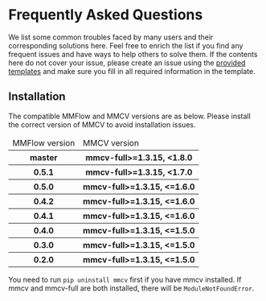 # Frequently Asked Questions

We list some common troubles faced by many users and their corresponding solutions here. Feel free to enrich the list if you find any frequent issues and have ways to help others to solve them. If the contents here do not cover your issue, please create an issue using the [provided templates](https://github.com/open-mmlab/mmflow/blob/master/.github/ISSUE_TEMPLATE/error-report.md/) and make sure you fill in all required
information in the template.

## Installation

The compatible MMFlow and MMCV versions are as below. Please install the correct version of MMCV to avoid installation issues.

<table>
    <thead>
        <tr>
            <td>MMFlow version</td>
            <td>MMCV version</td>
        </tr>
    </thead>
    <tbody>
        <tr>
            <th>master</th>
            <th>mmcv-full>=1.3.15, <1.8.0</th>
        </tr>
    </tbody>
    <tbody>
        <tr>
            <th>0.5.1</th>
            <th>mmcv-full>=1.3.15, <1.7.0</th>
        </tr>
    </tbody>
    <tbody>
        <tr>
            <th>0.5.0</th>
            <th>mmcv-full>=1.3.15, <=1.6.0</th>
        </tr>
    </tbody>
    <tbody>
        <tr>
            <th>0.4.2</th>
            <th>mmcv-full>=1.3.15, <=1.6.0</th>
        </tr>
    </tbody>
    <tbody>
        <tr>
            <th>0.4.1</th>
            <th>mmcv-full>=1.3.15, <=1.6.0</th>
        </tr>
    </tbody>
    <tbody>
        <tr>
            <th>0.4.0</th>
            <th>mmcv-full>=1.3.15, <=1.5.0</th>
        </tr>
    </tbody>
    <tbody>
        <tr>
            <th>0.3.0</th>
            <th>mmcv-full>=1.3.15, <=1.5.0</th>
        </tr>
    </tbody>
    <tbody>
        <tr>
            <th>0.2.0</th>
            <th>mmcv-full>=1.3.15, <=1.5.0</th>
        </tr>
    </tbody>
</table>

You need to run `pip uninstall mmcv` first if you have mmcv installed. If mmcv and mmcv-full are both installed, there will be `ModuleNotFoundError`.
